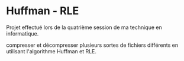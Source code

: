 # Huffman - RLE

Projet effectué lors de la quatrième session de ma technique en informatique. 

compresser et décompresser plusieurs sortes de fichiers différents en utilisant l'algorithme Huffman et RLE. 

